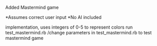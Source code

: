 Added Mastermind game


*Assumes correct user input
*No AI included

implementation, uses integers of 0-5 to represent colors
run test_mastermind.rb /change parameters in test_mastermind.rb to test mastermind game
